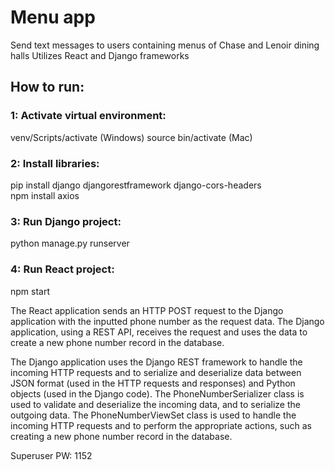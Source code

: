 # Menu app
Send text messages to users containing menus of Chase and Lenoir dining halls
Utilizes React and Django frameworks

## How to run:
### 1: Activate virtual environment:
venv/Scripts/activate (Windows)
source bin/activate (Mac)
### 2: Install libraries:
pip install django djangorestframework django-cors-headers    
npm install axios
### 3: Run Django project:
python manage.py runserver
### 4: Run React project:
npm start

The React application sends an HTTP POST request to the Django application with the inputted phone number as the request data. The Django application, using a REST API, receives the request and uses the data to create a new phone number record in the database.

The Django application uses the Django REST framework to handle the incoming HTTP requests and to serialize and deserialize data between JSON format (used in the HTTP requests and responses) and Python objects (used in the Django code). The PhoneNumberSerializer class is used to validate and deserialize the incoming data, and to serialize the outgoing data. The PhoneNumberViewSet class is used to handle the incoming HTTP requests and to perform the appropriate actions, such as creating a new phone number record in the database.

Superuser PW: 1152